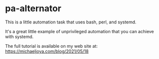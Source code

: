 pa-alternator
=============

This is a little automation task that uses bash, perl, and systemd.

It's a great little example of unprivileged automation that you can achieve with systemd.

The full tutorial is available on my web site at: https://michaeljoya.com/blog/2021/05/18

